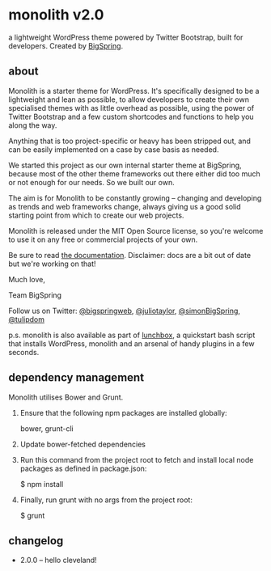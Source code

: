 monolith v2.0
=============

a lightweight WordPress theme powered by Twitter Bootstrap, built for developers. Created by [BigSpring](http://www.bigspring.co.uk).

about
-----

Monolith is a starter theme for WordPress. It's specifically designed to be a lightweight and lean as possible, to allow developers to create their own specialised themes with as little overhead as possible, using the power of Twitter Bootstrap and a few custom shortcodes and functions to help you along the way.

Anything that is too project-specific or heavy has been stripped out, and can be easily implemented on a case by case basis as needed.

We started this project as our own internal starter theme at BigSpring, because most of the other theme frameworks out there either did too much or not enough for our needs. So we built our own.

The aim is for Monolith to be constantly growing – changing and developing as trends and web frameworks change, always giving us a good solid starting point from which to create our web projects.

Monolith is released under the MIT Open Source license, so you're welcome to use it on any free or commercial projects of your own.

Be sure to read [the documentation](https://github.com/bigspring/monolith/wiki). Disclaimer: docs are a bit out of date but we're working on that!

Much love,

Team BigSpring

Follow us on Twitter:
[@bigspringweb](http://twitter.com/bigspringweb), [@juliotaylor](http://twitter.com/juliotaylor), [@simonBigSpring](http://twitter.com/simonbigspring), [@tulipdom](http://twitter.com/tulipdom)

p.s. monolith is also available as part of [lunchbox](https://github.com/bigspring/lunchbox), a quickstart bash script that installs WordPress, monolith and an arsenal of handy plugins in a few seconds.


dependency management
------------------

Monolith utilises Bower and Grunt.

1. Ensure that the following npm packages are installed globally:

	bower, grunt-cli

2. Update bower-fetched dependencies

3. Run this command from the project root to fetch and install local node packages as defined in package.json:

	$ npm install

4. Finally, run grunt with no args from the project root:

	$ grunt


changelog
-----

* 2.0.0 – hello cleveland!
